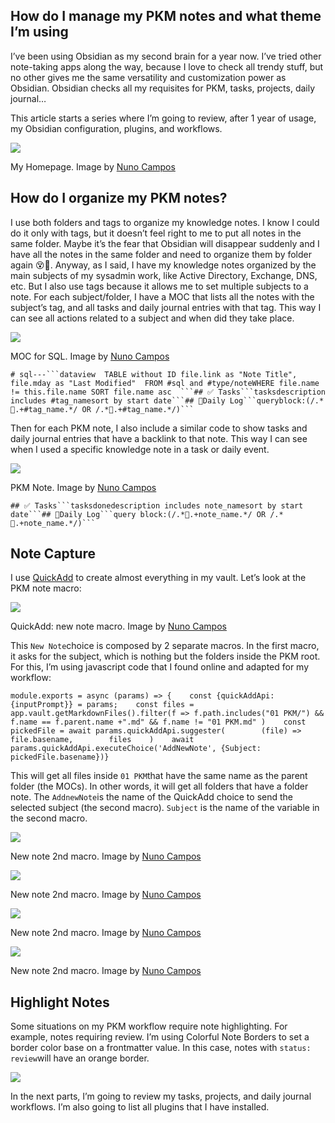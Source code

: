 ## How do I manage my PKM notes and what theme I’m using


I’ve been using Obsidian as my second brain for a year now. I’ve tried other note-taking apps along the way, because I love to check all trendy stuff, but no other gives me the same versatility and customization power as Obsidian. Obsidian checks all my requisites for PKM, tasks, projects, daily journal…

This article starts a series where I’m going to review, after 1 year of usage, my Obsidian configuration, plugins, and workflows.

![](https://miro.medium.com/v2/resize:fit:700/1*wKBkEaGjDWnPn3rLXEvVyQ.png)

My Homepage. Image by [Nuno Campos](https://medium.com/@nuno.f.s.campos)

## How do I organize my PKM notes?

I use both folders and tags to organize my knowledge notes. I know I could do it only with tags, but it doesn’t feel right to me to put all notes in the same folder. Maybe it’s the fear that Obsidian will disappear suddenly and I have all the notes in the same folder and need to organize them by folder again 😵💫. Anyway, as I said, I have my knowledge notes organized by the main subjects of my sysadmin work, like Active Directory, Exchange, DNS, etc. But I also use tags because it allows me to set multiple subjects to a note. For each subject/folder, I have a MOC that lists all the notes with the subject’s tag, and all tasks and daily journal entries with that tag. This way I can see all actions related to a subject and when did they take place.

![](https://miro.medium.com/v2/resize:fit:700/1*qx3G5t2Sv1m78gYYDeGfbQ.png)

MOC for SQL. Image by [Nuno Campos](https://medium.com/@nuno.f.s.campos)

```
# sql---```dataview  TABLE without ID file.link as "Note Title", file.mday as "Last Modified"  FROM #sql and #type/noteWHERE file.name != this.file.name SORT file.name asc  ```## ✅ Tasks```tasksdescription includes #tag_namesort by start date```## 🧾Daily Log```queryblock:(/.*🧾.+#tag_name.*/ OR /.*🧾.+#tag_name.*/)```
```

Then for each PKM note, I also include a similar code to show tasks and daily journal entries that have a backlink to that note. This way I can see when I used a specific knowledge note in a task or daily event.

![](https://miro.medium.com/v2/resize:fit:700/1*WvwCt42TsLYbUok0NyxpmQ.png)

PKM Note. Image by [Nuno Campos](https://medium.com/@nuno.f.s.campos)

```
## ✅ Tasks```tasksdonedescription includes note_namesort by start date```## 🧾Daily Log```query block:(/.*🧾.+note_name.*/ OR /.*🧾.+note_name.*/)```
```

## Note Capture

I use [QuickAdd](https://github.com/chhoumann/quickadd) to create almost everything in my vault. Let’s look at the PKM note macro:

![](https://miro.medium.com/v2/resize:fit:700/1*n9Jr_oC2_aL0L2-ggJVfCg.gif)

QuickAdd: new note macro. Image by [Nuno Campos](https://medium.com/@nuno.f.s.campos)

This `New Note`choice is composed by 2 separate macros. In the first macro, it asks for the subject, which is nothing but the folders inside the PKM root. For this, I’m using javascript code that I found online and adapted for my workflow:

```
module.exports = async (params) => {    const {quickAddApi: {inputPrompt}} = params;    const files = app.vault.getMarkdownFiles().filter(f => f.path.includes("01 PKM/") && f.name == f.parent.name +".md" && f.name != "01 PKM.md" )    const pickedFile = await params.quickAddApi.suggester(        (file) => file.basename,        files    )    await params.quickAddApi.executeChoice('AddNewNote', {Subject: pickedFile.basename})}
```

This will get all files inside `01 PKM`that have the same name as the parent folder (the MOCs). In other words, it will get all folders that have a folder note. The `AddnewNote`is the name of the QuickAdd choice to send the selected subject (the second macro). `Subject` is the name of the variable in the second macro.

![](https://miro.medium.com/v2/resize:fit:587/1*vJZURVuBcBK8YpLpXffwrw.png)

New note 2nd macro. Image by [Nuno Campos](https://medium.com/@nuno.f.s.campos)

![](https://miro.medium.com/v2/resize:fit:587/1*yYTEj4Z19eaBdonIE2Eekw.png)

New note 2nd macro. Image by [Nuno Campos](https://medium.com/@nuno.f.s.campos)

![](https://miro.medium.com/v2/resize:fit:589/1*UeUffAuzLxqA-6gKuXpAQw.png)

New note 2nd macro. Image by [Nuno Campos](https://medium.com/@nuno.f.s.campos)

![](https://miro.medium.com/v2/resize:fit:590/1*LybqFwqQKZ-rkqmDo3f0qA.png)

New note 2nd macro. Image by [Nuno Campos](https://medium.com/@nuno.f.s.campos)

## Highlight Notes

Some situations on my PKM workflow require note highlighting. For example, notes requiring review. I’m using Colorful Note Borders to set a border color base on a frontmatter value. In this case, notes with `status: review`will have an orange border.

![](https://miro.medium.com/v2/resize:fit:700/1*JHTdVsUUlFeJ5LUWPPsfQQ.png)

In the next parts, I’m going to review my tasks, projects, and daily journal workflows. I’m also going to list all plugins that I have installed.